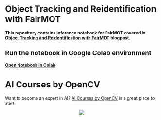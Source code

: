 # Object Tracking and Reidentification with FairMOT

**This repository contains inference notebook for FairMOT covered in [Object Tracking and Reidentification with FairMOT](https://learnopencv.com/object-tracking-and-reidentification-with-fairmot/) blogpost**.


## Run the notebook in Google Colab environment
[**Open Notebook in Colab**](https://colab.research.google.com/github/spmallick/learnopencv/blob/master/Object-Tracking-and-Reidentification-with-FairMOT/Tracking_using_FairMOT.ipynb)

# AI Courses by OpenCV

Want to become an expert in AI? [AI Courses by OpenCV](https://opencv.org/courses/) is a great place to start. 

<a href="https://opencv.org/courses/">
<p align="center"> 
<img src="https://www.learnopencv.com/wp-content/uploads/2020/04/AI-Courses-By-OpenCV-Github.png">
</p>
</a>
